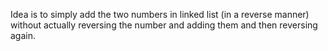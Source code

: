 Idea is to simply add the two numbers in linked list (in a reverse manner) without actually reversing the number and adding them and then reversing again.
